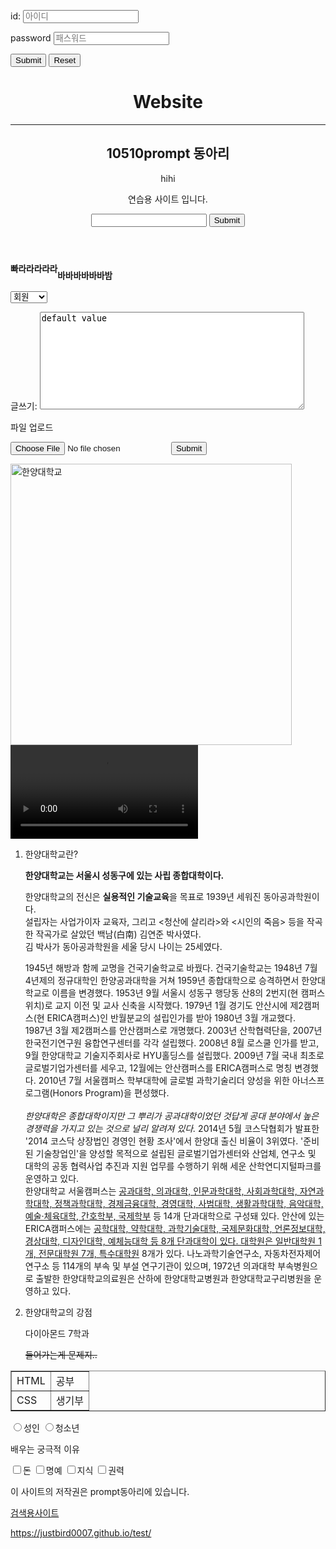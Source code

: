 <!DOCTYPE html>
<html>
<head>
  <body>
  <meta charset="utf-8">
  <title>proto-type</title>
    <form action="http://localhost/login.php">
      <p>
        <label for="id_txt">id</label>:
        <input id="id_txt" type="text" name="id" value="" placeholder="아이디" method="post"/>
      </p>
      <p>
        <label>password</label>
      <input type="password" name="password" value="" placeholder="패스워드" method="post"/>
    </p>
    <input type="submit">
      <input type="reset">
    </form>
    </head>
    <header>
    <h1>Website</h1>
    <hr />
    <h2>10510prompt 동아리</h2>
    <p>hihi</p>
    <p>연습용 사이트 입니다.</p>
    <form action="http://localhost/hidden.php">
      <input type="text" name="id">
      <input type="hidden" name="hide" value="egoing">
      <input type="submit">
    </form>
  </header>
  <nav>
    <p><h3><sup>빠라라라라라</sup><sub>바바바바바바밤</sub></h3></p>
    <select>
      <option>회원</option>
      <option>방문자</option>
      <option>잉여맨</option>
    </select>
  </nav>
  <aside>
    <p>
      <label>글쓰기:
    <textarea cols="50" rows="10">default value</textarea>
  </label>
  </p>
  <p>파일 업로드
  <form action="http://localhost/upload.php" method="post" enctype="multipart/form-data">
<input type="file">
<input type="submit">
</form>
</p>
</aside>
  <section>
    <article>
      <img src="logo_m.png"  width="450px" alt="한양대학교" />
      <video controls autoplay>
          <source src="han.mp4" type="video/mp4">
          </video>
      <ol>
        <li>
          한양대학교란?
        </li>
        <p><strong><b>한양대학교는 서울시 성동구에 있는 사립 종합대학이다.</b></strong><br>
          <p>한양대학교의 전신은 <strong>실용적인 기술교육</strong>을 목표로 1939년 세워진 동아공과학원이다.<br>
          설립자는 사업가이자 교육자, 그리고 <청산에 살리라>와 <시인의 죽음> 등을 작곡한 작곡가로 살았던 백남(白南) 김연준 박사였다.<br>
          김 박사가 동아공과학원을 세울 당시 나이는 25세였다.</p>
          1945년 해방과 함께 교명을 건국기술학교로 바꿨다. 건국기술학교는 1948년 7월 4년제의 정규대학인 한양공과대학을 거쳐 1959년 종합대학으로 승격하면서 한양대학교로 이름을 변경했다. 1953년 9월 서울시 성동구 행당동 산8의 2번지(현 캠퍼스 위치)로 교지 이전 및 교사 신축을 시작했다. 1979년 1월 경기도 안산시에 제2캠퍼스(현 ERICA캠퍼스)인 반월분교의 설립인가를 받아 1980년 3월 개교했다.<br>
          1987년 3월 제2캠퍼스를 안산캠퍼스로 개명했다. 2003년 산학협력단을, 2007년 한국전기연구원 융합연구센터를 각각 설립했다. 2008년 8월 로스쿨 인가를 받고, 9월 한양대학교 기술지주회사로 HYU홀딩스를 설립했다. 2009년 7월 국내 최초로 글로벌기업가센터를 세우고, 12월에는 안산캠퍼스를 ERICA캠퍼스로 명칭 변경했다. 2010년 7월 서울캠퍼스 학부대학에 글로벌 과학기술리더 양성을 위한 아너스프로그램(Honors Program)을 편성했다.<br><br>
          <i>한양대학은 종합대학이지만 그 뿌리가 공과대학이었던 것답게 공대 분야에서 높은 경쟁력을 가지고 있는 것으로 널리 알려져 있다.</i> 2014년 5월 코스닥협회가 발표한 '2014 코스닥 상장법인 경영인 현황 조사'에서 한양대 출신 비율이 3위였다. '준비된 기술창업인'을 양성할 목적으로 설립된 글로벌기업가센터와 산업체, 연구소 및 대학의 공동 협력사업 추진과 지원 업무를 수행하기 위해 세운 산학연디지털파크를 운영하고 있다.<br>
          한양대학교 서울캠퍼스는 <ins>공과대학, 의과대학, 인문과학대학, 사회과학대학, 자연과학대학, 정책과학대학, 경제금융대학, 경영대학, 사범대학, 생활과학대학, 음악대학, 예술·체육대학, 간호학부, 국제학부</ins> 등 14개 단과대학으로 구성돼 있다. 안산에 있는 ERICA캠퍼스에는 <ins>공학대학, 약학대학, 과학기술대학, 국제문화대학, 언론정보대학, 경상대학, 디자인대학, 예체능대학 등 8개 단과대학이 있다. 대학원은 일반대학원 1개, 전문대학원 7개, 특수대학원</ins> 8개가 있다. 나노과학기술연구소, 자동차전자제어연구소 등 114개의 부속 및 부설 연구기관이 있으며, 1972년 의과대학 부속병원으로 출발한 한양대학교의료원은 산하에 한양대학교병원과 한양대학교구리병원을 운영하고 있다.</p>
<li>
  한양대학교의 강점
</li>
<p>다이아몬드 7학과</P>
  <p><del>들어가는게 문제지..</del></p>
      </ol>
      <article/>
      <article>
        <table border="1">
        <tr>
          <td>HTML</td>
          <td>공부</td>
        </tr>
        <tr>
          <td>CSS</td>
          <td>생기부</td>
        </tr>
      </table>
      </article>
      <article>
        <form>
          <input type="radio" name="age" value="adult">성인</input>
          <input type="radio" name="age" value="Youth">청소년</input>
        </form>
        <p>배우는 궁극적 이유</p>
        <form>
          <input type="checkbox" name="purpose" value="money">돈</input>
          <input type="checkbox" name="purpose" value="honor">명예</input>
            <input type="checkbox" name="purpose" value="knowledge">지식</input>
            <input type="checkbox" name="purpose" value="power">권력</input>
        </form>
        <article/>
  </section>
    <footer>
      <p>이 사이트의 저작권은 prompt동아리에 있습니다.</p>
     <a href="http://www.google.co.kr"
     target="_blank"
     <p>검색용사이트</p>
   </footer>
  </body>
</html>
https://justbird0007.github.io/test/
